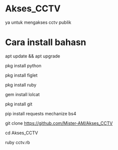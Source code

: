 # Akses_CCTV

ya untuk mengakses cctv publik

# Cara install bahasn

apt update && apt upgrade

pkg install python

pkg install figlet

pkg install ruby

gem install lolcat

pkg install git

pip install requests mechanize bs4

git clone https://github.com/Mister-AM/Akses_CCTV

cd Akses_CCTV

ruby cctv.rb
